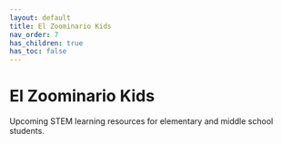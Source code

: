 ```yaml
---
layout: default
title: El Zoominario Kids
nav_order: 7
has_children: true
has_toc: false
---
```


# El Zoominario Kids

Upcoming STEM learning resources for elementary and middle school students.

